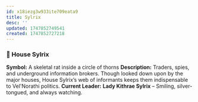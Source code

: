 ```yaml
---
id: x18iezg3w933ite709eata9
title: Sylrix
desc: ''
updated: 1747852749541
created: 1747852727218
---
```

### 🐀 House Sylrix

**Symbol:** A skeletal rat inside a circle of thorns
**Description:** Traders, spies, and underground information brokers. Though looked down upon by the major houses, House Sylrix’s web of informants keeps them indispensable to Vel'Norathi politics.
**Current Leader:** **Lady Kithrae Sylrix** – Smiling, silver-tongued, and always watching.